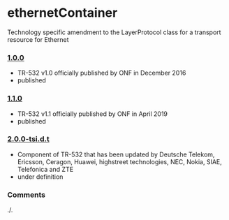 # ethernetContainer
Technology specific amendment to the LayerProtocol class for a transport resource for Ethernet

### [1.0.0](../../tree/TR532v1_0)
- TR-532 v1.0 officially published by ONF in December 2016
- published

### [1.1.0](../../tree/TR532v1_1)
- TR-532 v1.1 officially published by ONF in April 2019
- published

### [2.0.0-tsi.d.t](../../tree/tsi)
- Component of TR-532 that has been updated by Deutsche Telekom, Ericsson, Ceragon, Huawei, highstreet technologies, NEC, Nokia, SIAE, Telefonica and ZTE
- under definition

### Comments
./.
